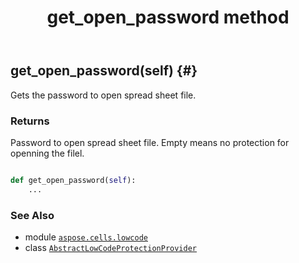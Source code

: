 ﻿---
title: get_open_password method
second_title: Aspose.Cells for Python via .NET API References
description: 
type: docs
weight: 20
url: /aspose.cells.lowcode/abstractlowcodeprotectionprovider/get_open_password/
is_root: false
---

## get_open_password(self) {#}

Gets the password to open spread sheet file.


### Returns 


Password to open spread sheet file. Empty means no protection for openning the filel.


```python

def get_open_password(self):
    ...
```





### See Also
* module [`aspose.cells.lowcode`](../../)
* class [`AbstractLowCodeProtectionProvider`](/cells/python-net/aspose.cells.lowcode/abstractlowcodeprotectionprovider)
